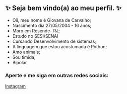 ## :sparkles: Seja bem vindo(a) ao meu perfil. :sparkles:
 - Oii, meu nome é Giovana de Carvalho;
 - Nascimento dia 27/05/2004 - 16 anos;
 - Moro em Resende- RJ;
 - Estudo no SESI/SENAI
 - Cursando Desenvolvimento de sistemas;
 - A linguagem que estou acostumada é Python;
 - Amo animais; 
 - Sou timida;
 - Bipolar
 
### Aperte e me siga em outras redes sociais:
[Instagram](https://www.instagram.com/giovana_carvalho00/)